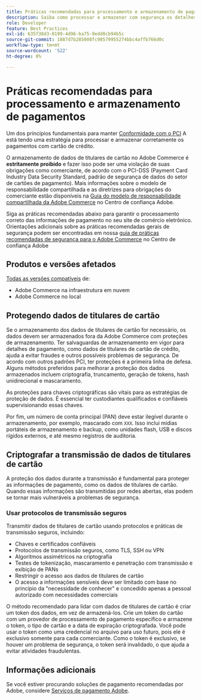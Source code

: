 ```yaml
---
title: Práticas recomendadas para processamento e armazenamento de pagamentos
description: Saiba como processar e armazenar com segurança os detalhes de pagamento
role: Developer
feature: Best Practices
exl-id: 635f38d3-0199-4d96-ba75-9edd0cb94b5c
source-git-commit: 1887d7b285008fc98579955274bbc4affb766d0c
workflow-type: tm+mt
source-wordcount: '522'
ht-degree: 0%

---
```


# Práticas recomendadas para processamento e armazenamento de pagamentos

Um dos princípios fundamentais para manter [Conformidade com o PCI](https://experienceleague.adobe.com/docs/commerce-admin/start/compliance/payments/compliance-pci.html) A está tendo uma estratégia para processar e armazenar corretamente os pagamentos com cartão de crédito.

O armazenamento de dados de titulares de cartão no Adobe Commerce é **estritamente proibido** e fazer isso pode ser uma violação de suas obrigações como comerciante, de acordo com o PCI-DSS (Payment Card Industry Data Security Standard, padrão de segurança de dados do setor de cartões de pagamento). Mais informações sobre o modelo de responsabilidade compartilhada e as diretrizes para obrigações do comerciante estão disponíveis na [Guia do modelo de responsabilidade compartilhada da Adobe Commerce](https://www.adobe.com/content/dam/cc/en/trust-center/ungated/whitepapers/experience-cloud/adobe-commerce-shared-responsibilities-guide.pdf) no Centro de confiança Adobe.

Siga as práticas recomendadas abaixo para garantir o processamento correto das informações de pagamento no seu site de comércio eletrônico. Orientações adicionais sobre as práticas recomendadas gerais de segurança podem ser encontradas em nossa [guia de práticas recomendadas de segurança para o Adobe Commerce](https://www.adobe.com/content/dam/cc/en/trust-center/ungated/whitepapers/experience-cloud/adobe-commerce-best-practices-guide.pdf) no Centro de confiança Adobe

## Produtos e versões afetados

[Todas as versões compatíveis](../../../release/versions.md) de:

* Adobe Commerce na infraestrutura em nuvem
* Adobe Commerce no local

## Protegendo dados de titulares de cartão

Se o armazenamento dos dados de titulares de cartão for necessário, os dados devem ser armazenados fora da Adobe Commerce com proteções de armazenamento. Ter salvaguardas de armazenamento em vigor para detalhes de pagamento, como dados de titulares de cartão de crédito, ajuda a evitar fraudes e outros possíveis problemas de segurança. De acordo com outros padrões PCI, ter proteções é a primeira linha de defesa. Alguns métodos preferidos para melhorar a proteção dos dados armazenados incluem criptografia, truncamento, geração de tokens, hash unidirecional e mascaramento.

As proteções para chaves criptográficas são vitais para as estratégias de proteção de dados. É essencial ter custodiantes qualificados e confiáveis supervisionando essas chaves.

Por fim, um número de conta principal (PAN) deve estar ilegível durante o armazenamento, por exemplo, mascarado com `XXX`. Isso inclui mídias portáteis de armazenamento e backup, como unidades flash, USB e discos rígidos externos, e até mesmo registros de auditoria.

## Criptografar a transmissão de dados de titulares de cartão

A proteção dos dados durante a transmissão é fundamental para proteger as informações de pagamento, como os dados de titulares de cartão. Quando essas informações são transmitidas por redes abertas, elas podem se tornar mais vulneráveis a problemas de segurança.

### Usar protocolos de transmissão seguros

Transmitir dados de titulares de cartão usando protocolos e práticas de transmissão seguros, incluindo:

* Chaves e certificados confiáveis
* Protocolos de transmissão seguros, como TLS, SSH ou VPN
* Algoritmos assimétricos na criptografia
* Testes de tokenização, mascaramento e penetração com transmissão e exibição de PANs
* Restringir o acesso aos dados de titulares de cartão
* O acesso a informações sensíveis deve ser limitado com base no princípio da &quot;necessidade de conhecer&quot; e concedido apenas a pessoal autorizado com necessidades comerciais

O método recomendado para lidar com dados de titulares de cartão é criar um token dos dados, em vez de armazená-los. Crie um token do cartão com um provedor de processamento de pagamento específico e armazene o token, o tipo de cartão e a data de expiração criptografada. Você pode usar o token como uma credencial no arquivo para uso futuro, pois ele é exclusivo somente para cada comerciante. Como o token é exclusivo, se houver um problema de segurança, o token será invalidado, o que ajuda a evitar atividades fraudulentas.

## Informações adicionais

Se você estiver procurando soluções de pagamento recomendadas por Adobe, considere [Serviços de pagamento Adobe](https://experienceleague.adobe.com/docs/commerce-merchant-services/payment-services/overview.html).
